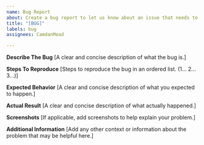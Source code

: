 ```yaml
---
name: Bug Report
about: Create a bug report to let us know about an issue that needs to be fixed!
title: "[BUG]"
labels: bug
assignees: CamdanMead

---
```


**Describe The Bug**
[A clear and concise description of what the bug is.]

**Steps To Reproduce**
[Steps to reproduce the bug in an ordered list. (1... 2... 3...)]

**Expected Behavior**
[A clear and concise description of what you expected to happen.]

**Actual Result**
[A clear and concise description of what actually happened.]

**Screenshots**
[If applicable, add screenshots to help explain your problem.]

**Additional Information**
[Add any other context or information about the problem that may be helpful here.]

